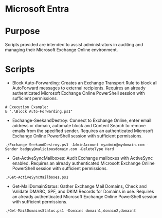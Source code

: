 # Microsoft Entra

# Purpose
Scripts provided are intended to assist administrators in auditing and managing their Microsoft Exchange Online environment.


# Scripts
- Block Auto-Forwarding: Creates an Exchange Transport Rule to block all AutoForward messages to external recipients. Requires an already authenticated Microsoft Exchange Online PowerShell session with sufficient permissions.

```
# Execution Example:
& ".\Block Auto-Forwarding.ps1"
```
- Exchange-SeekandDestroy:  Connect to Exchange Online, enter email address or domain, automate block and Content Search to remove emails from the specified sender. Requires an authenticated Microsoft Exchange Online PowerShell session with sufficient permissions.

```
./Exchange-SeekandDestroy.ps1 -AdminAccount myadmin@mydomain.com -Sender badguy@maliciousdomain.com -DeleteType Hard
```
- Get-ActiveSyncMailboxes: Audit Exchange mailboxes with ActiveSync enabled. Requires an already authenticated Microsoft Exchange Online PowerShell session with sufficient permissions.

```
./Get-ActiveSyncMailboxes.ps1
```
- Get-MailDomainStatus: Gather Exchange Mail Domains, Check and Validate DMARC, SPF, and DKIM Records for Domains in use. Requires an already authenticated Microsoft Exchange Online PowerShell session with sufficient permissions.

```
./Get-MailDomainsStatus.ps1 -Domains domain1,domain2,domain3
```